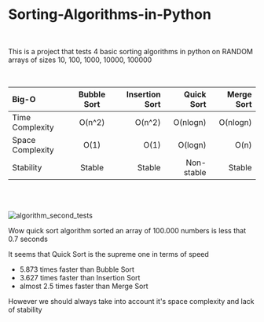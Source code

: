 # Sorting-Algorithms-in-Python

<br>

This is a project that tests 4 basic sorting algorithms in python on RANDOM arrays of sizes 10, 100, 1000, 10000, 100000

<br>

| Big-O     | Bubble Sort | Insertion Sort     | Quick Sort  | Merge Sort     |
| :---        |    :----:   |          ---: |  ---: |  ---: |
| Time Complexity     | O(n^2)       | O(n^2)   |    O(nlogn)   | O(nlogn)   |
| Space Complexity   | O(1)       | O(1)        |     O(logn)      | O(n)
| Stability   | Stable       | Stable         |     Non-stable     | Stable

<br>
<br>

![algorithm_second_tests](https://user-images.githubusercontent.com/65974766/144761486-0187a7a6-80cd-4b34-8b23-5ab93b2d76d0.jpg)

Wow quick sort algorithm sorted an array of 100.000 numbers is less that 0.7 seconds

It seems that Quick Sort is the supreme one in terms of speed
- 5.873 times faster than Bubble Sort
- 3.627 times faster than Insertion Sort
- almost 2.5 times faster than Merge Sort

However we should always take into account it's space complexity and lack of stability
